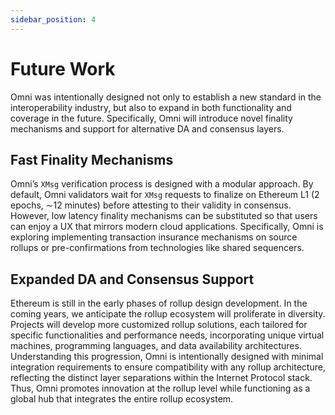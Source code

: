 ```yaml
---
sidebar_position: 4
---
```


# Future Work

Omni was intentionally designed not only to establish a new standard in the interoperability industry, but also to expand in both functionality and coverage in the future. Specifically, Omni will introduce novel finality mechanisms and support for alternative DA and consensus layers.

## Fast Finality Mechanisms

Omni’s `XMsg` verification process is designed with a modular approach. By default, Omni validators wait for `XMsg` requests to finalize on Ethereum L1 (2 epochs, ∼12 minutes) before attesting to their validity in consensus. However, low latency finality mechanisms can be substituted so that users can enjoy a UX that mirrors modern cloud applications. Specifically, Omni is exploring implementing transaction insurance mechanisms on source rollups or pre-confirmations from technologies like shared sequencers.

## Expanded DA and Consensus Support

Ethereum is still in the early phases of rollup design development. In the coming years, we anticipate the rollup ecosystem will proliferate in diversity. Projects will develop more customized rollup solutions, each tailored for specific functionalities and performance needs, incorporating unique virtual machines, programming languages, and data availability architectures. Understanding this progression, Omni is intentionally designed with minimal integration requirements to ensure compatibility with any rollup architecture, reflecting the distinct layer separations within the Internet Protocol stack. Thus, Omni promotes innovation at the rollup level while functioning as a global hub that integrates the entire rollup ecosystem.
